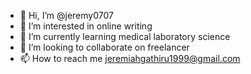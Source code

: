 - 👋 Hi, I’m @jeremy0707
- 👀 I’m interested in online writing
- 🌱 I’m currently learning medical laboratory science
- 💞️ I’m looking to collaborate on freelancer
- 📫 How to reach me jeremiahgathiru1999@gmail.com

<!---
jeremy0707/jeremy0707 is a ✨ special ✨ repository because its `README.md` (this file) appears on your GitHub profile.
You can click the Preview link to take a look at your changes.
--->
